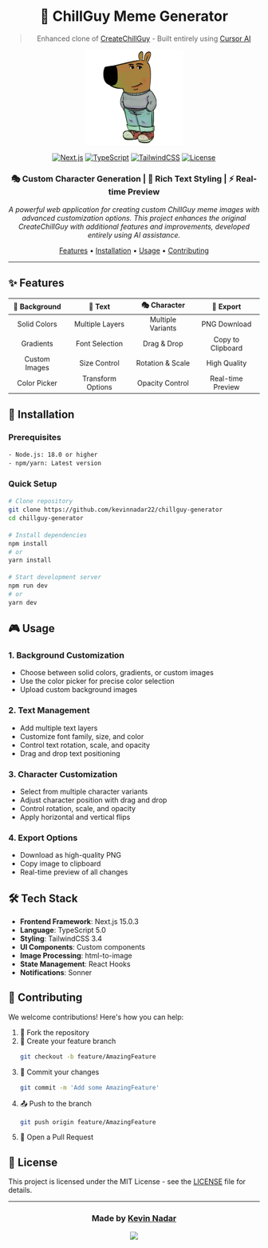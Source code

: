 <div align="center">

# 🎨 ChillGuy Meme Generator

> Enhanced clone of [CreateChillGuy](http://createchillguy.vercel.app/) - Built entirely using [Cursor AI](https://cursor.sh/)

<img src="public/variants/1.png" alt="ChillGuy Logo" width="200"/>

[![Next.js](https://img.shields.io/badge/Next.js-15.0.3-black?logo=next.js)](https://nextjs.org/)
[![TypeScript](https://img.shields.io/badge/TypeScript-5.0-blue?logo=typescript)](https://www.typescriptlang.org/)
[![TailwindCSS](https://img.shields.io/badge/TailwindCSS-3.4-blue?logo=tailwind-css)](https://tailwindcss.com/)
[![License](https://img.shields.io/badge/License-MIT-green.svg)](LICENSE)

### 🎭 Custom Character Generation | 🎨 Rich Text Styling | ⚡ Real-time Preview

*A powerful web application for creating custom ChillGuy meme images with advanced customization options. This project enhances the original CreateChillGuy with additional features and improvements, developed entirely using AI assistance.*

[Features](#-features) •
[Installation](#-installation) •
[Usage](#-usage) •
[Contributing](#-contributing)

</div>

---

## ✨ Features

<div align="center">

| 🎨 Background | 📝 Text | 🎭 Character | 💾 Export |
|:------------:|:-------:|:------------:|:---------:|
| Solid Colors | Multiple Layers | Multiple Variants | PNG Download |
| Gradients | Font Selection | Drag & Drop | Copy to Clipboard |
| Custom Images | Size Control | Rotation & Scale | High Quality |
| Color Picker | Transform Options | Opacity Control | Real-time Preview |

</div>

## 🚀 Installation

### Prerequisites
```bash
- Node.js: 18.0 or higher
- npm/yarn: Latest version
```

### Quick Setup
```bash
# Clone repository
git clone https://github.com/kevinnadar22/chillguy-generator
cd chillguy-generator

# Install dependencies
npm install
# or
yarn install

# Start development server
npm run dev
# or
yarn dev
```

## 🎮 Usage

### 1. Background Customization
- Choose between solid colors, gradients, or custom images
- Use the color picker for precise color selection
- Upload custom background images

### 2. Text Management
- Add multiple text layers
- Customize font family, size, and color
- Control text rotation, scale, and opacity
- Drag and drop text positioning

### 3. Character Customization
- Select from multiple character variants
- Adjust character position with drag and drop
- Control rotation, scale, and opacity
- Apply horizontal and vertical flips

### 4. Export Options
- Download as high-quality PNG
- Copy image to clipboard
- Real-time preview of all changes

## 🛠️ Tech Stack

- **Frontend Framework**: Next.js 15.0.3
- **Language**: TypeScript 5.0
- **Styling**: TailwindCSS 3.4
- **UI Components**: Custom components
- **Image Processing**: html-to-image
- **State Management**: React Hooks
- **Notifications**: Sonner

## 🤝 Contributing

We welcome contributions! Here's how you can help:

1. 🍴 Fork the repository
2. 🌿 Create your feature branch
   ```bash
   git checkout -b feature/AmazingFeature
   ```
3. 💫 Commit your changes
   ```bash
   git commit -m 'Add some AmazingFeature'
   ```
4. 📤 Push to the branch
   ```bash
   git push origin feature/AmazingFeature
   ```
5. 🎉 Open a Pull Request

## 📄 License

This project is licensed under the MIT License - see the [LICENSE](LICENSE) file for details.

---

<div align="center">

### Made by [Kevin Nadar](https://github.com/kevinnadar22)

<p align="center">
  <a href="https://github.com/kevinnadar22">
    <img src="https://img.shields.io/badge/GitHub-Follow-black?style=for-the-badge&logo=github">
  </a>
</p>

</div>

